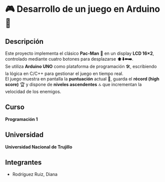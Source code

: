 # 🎮  Desarrollo de un juego en Arduino 🚀

## Descripción
Este proyecto implementa el clásico **Pac-Man** 👻 en un display **LCD 16×2**, controlado mediante cuatro botones para desplazarse **⬆️⬇️⬅️➡️**.  
Se utiliza **Arduino UNO** como plataforma de programación 🛠️, escribiendo la lógica en C/C++ para gestionar el juego en tiempo real.  
El juego muestra en pantalla la **puntuación** actual 🏅, guarda el **récord (high score)** 🏆 y dispone de **niveles ascendentes** 🔝 que incrementan la velocidad de los enemigos.

## Curso
**Programación 1**

## Universidad
**Universidad Nacional de Trujillo**

## Integrantes
- Rodríguez Ruiz, Diana 

